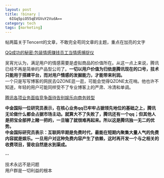 ```yaml
--- 
layout: post
title: !binary |
  6IGq5piO55qEVGVuY2VudA==
category: tech
tags: [marketing]
---
```

帖两篇关于Tencent的文章，不敢完全苟同文章的主题，重点在加亮的文字

[QQ成功的秘密:包装情感赚钱员工当情感捕捉仪](http://www.cnbeta.com/articles/25513.htm)

吴宵光认为，满足用户的情感需要是虚拟商品的价值所在。从这一点上来说，腾讯已经不再是简单的产品型公司了。**一切以用户价值为归依是腾讯现在的口号，技术只能用于搭建平台，而对用户情感的发掘能力，才能带来利润。**  
一个只是写写博客的网民去QZONE逛一逛，可能会觉得QZONE太花哨。他也许不知道，年轻的用户可能同样受不了专业博客上的严肃、冷清和单调。

[腾讯各项业务面临竞争亟待告别娱乐向商务转型](http://www.cnbeta.com/articles/25513.htm)

**中金国际一位研究员表示，在核心业务qq已牢牢占据领先地位的基础之上，腾讯无论做什么都会占据市场主动。就算大不了失败了，腾讯还有一个qq；但其他人是把宝全部押上赌一把的，一旦输了就很难再起来。所以这是腾讯独一无二的优势。**  
**中金国际研究员表示：互联网早期是免费时代，最能在短期内聚集大量人气的免费内容就是娱乐。一旦用户对这种免费内容产生了依赖，这时再开发一个与之相关的收费项目，营收自然是水到渠成。**

--

技术永远不是问题  
用户群是一切利益的根本
